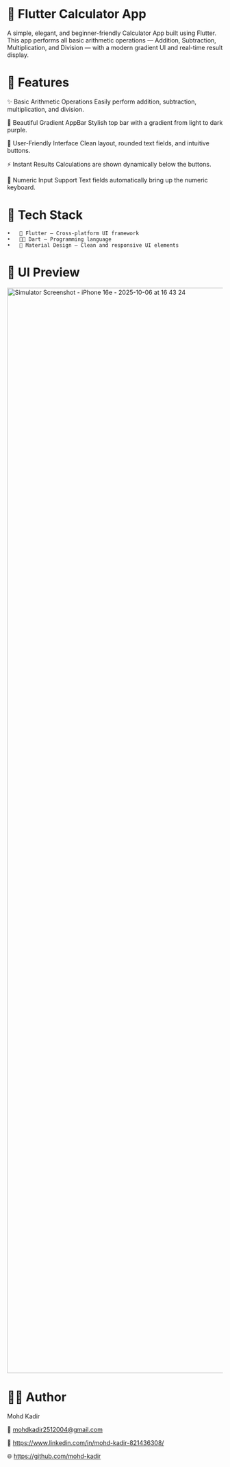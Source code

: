 # 🧮 Flutter Calculator App

A simple, elegant, and beginner-friendly Calculator App built using Flutter.
This app performs all basic arithmetic operations — Addition, Subtraction, Multiplication, and Division — with a modern gradient UI and real-time result display.

# 🌟 Features

✨ Basic Arithmetic Operations
Easily perform addition, subtraction, multiplication, and division.

🎨 Beautiful Gradient AppBar
Stylish top bar with a gradient from light to dark purple.

📱 User-Friendly Interface
Clean layout, rounded text fields, and intuitive buttons.

⚡ Instant Results
Calculations are shown dynamically below the buttons.

🔢 Numeric Input Support
Text fields automatically bring up the numeric keyboard.

# 🧠 Tech Stack
	•	💙 Flutter — Cross-platform UI framework
	•	🧑‍💻 Dart — Programming language
	•	🎨 Material Design — Clean and responsive UI elements

# 📱 UI Preview

<img width="1170" height="2532" alt="Simulator Screenshot - iPhone 16e - 2025-10-06 at 16 43 24" src="https://github.com/user-attachments/assets/5733e1f8-0a4c-4c53-914a-3513b4309a90" />

# 👨‍💻 Author

Mohd Kadir

📧 mohdkadir2512004@gmail.com

💼 https://www.linkedin.com/in/mohd-kadir-821436308/

🌐 https://github.com/mohd-kadir
